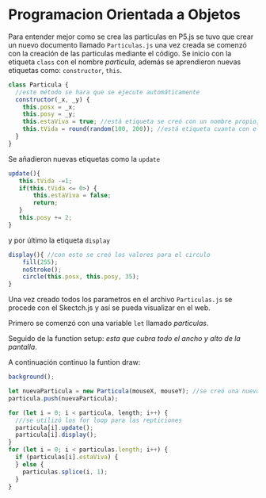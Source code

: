 # Programacion Orientada a Objetos

Para entender mejor como se crea las particulas en P5.js se tuvo que crear un nuevo documento llamado `Particulas.js` una vez creada se comenzó con la creación de las particulas mediante el código. Se inicio con la etiqueta `class` con el nombre _particula_, además se aprendieron nuevas etiquetas como: `constructor`, `this`.

```js
class Particula {
  //este método se hara que se ejecute automáticamente
  constructor(_x, _y) {
    this.posx = _x;
    this.posy = _y;
    this.estaViva = true; //está etiqueta se creó con un nombre propio, además de ser una afirmación verdedera
    this.tVida = round(random(100, 200)); //está etiqueta cuanta con el tiempo vida que tendra la particula
  }
}
```

Se añadieron nuevas etiquetas como la `update`

```js
update(){
   this.tVida -=1;
   if(this.tVida <= 0>) {
       this.estaViva = false;
       return;
   }
   this.posy += 2;
}
```

y por último la etiqueta `display`

```js
display(){ //con esto se creó los valores para el circulo
    fill(255);
    noStroke();
    circle(this.posx, this.posy, 35);
}
```

Una vez creado todos los parametros en el archivo `Particulas.js` se procede con el Skectch.js y así se pueda visualizar en el web.

Primero se comenzó con una variable `let` llamado _particulas_.

Seguido de la function setup: _esta que cubra todo el ancho y alto de la pantalla_.

A continuación continuo la funtion draw:

```js
background();

let nuevaParticula = new Particula(mouseX, mouseY); //se creó una nueva variable `let`
particula.push(nuevaParticula);

for (let i = 0; i < particula, length; i++) {
  ///se utilizó los for loop para las repticiones
  particula[i].update();
  particula[i].display();
}
for (let i = 0; i < particulas.length; i++) {
  if (particulas[i].estaViva) {
  } else {
    particulas.splice(i, 1);
  }
}
```
